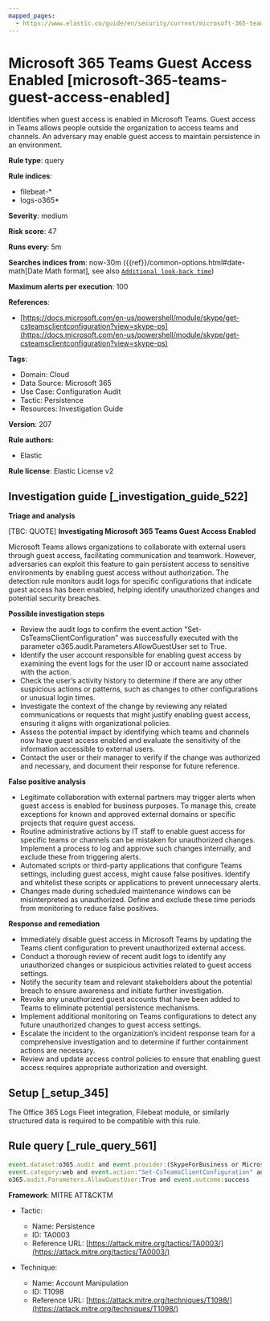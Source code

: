 ```yaml
---
mapped_pages:
  - https://www.elastic.co/guide/en/security/current/microsoft-365-teams-guest-access-enabled.html
---
```


# Microsoft 365 Teams Guest Access Enabled [microsoft-365-teams-guest-access-enabled]

Identifies when guest access is enabled in Microsoft Teams. Guest access in Teams allows people outside the organization to access teams and channels. An adversary may enable guest access to maintain persistence in an environment.

**Rule type**: query

**Rule indices**:

* filebeat-*
* logs-o365*

**Severity**: medium

**Risk score**: 47

**Runs every**: 5m

**Searches indices from**: now-30m ({{ref}}/common-options.html#date-math[Date Math format], see also [`Additional look-back time`](docs-content://solutions/security/detect-and-alert/create-detection-rule.md#rule-schedule))

**Maximum alerts per execution**: 100

**References**:

* [https://docs.microsoft.com/en-us/powershell/module/skype/get-csteamsclientconfiguration?view=skype-ps](https://docs.microsoft.com/en-us/powershell/module/skype/get-csteamsclientconfiguration?view=skype-ps)

**Tags**:

* Domain: Cloud
* Data Source: Microsoft 365
* Use Case: Configuration Audit
* Tactic: Persistence
* Resources: Investigation Guide

**Version**: 207

**Rule authors**:

* Elastic

**Rule license**: Elastic License v2

## Investigation guide [_investigation_guide_522]

**Triage and analysis**

[TBC: QUOTE]
**Investigating Microsoft 365 Teams Guest Access Enabled**

Microsoft Teams allows organizations to collaborate with external users through guest access, facilitating communication and teamwork. However, adversaries can exploit this feature to gain persistent access to sensitive environments by enabling guest access without authorization. The detection rule monitors audit logs for specific configurations that indicate guest access has been enabled, helping identify unauthorized changes and potential security breaches.

**Possible investigation steps**

* Review the audit logs to confirm the event.action "Set-CsTeamsClientConfiguration" was successfully executed with the parameter o365.audit.Parameters.AllowGuestUser set to True.
* Identify the user account responsible for enabling guest access by examining the event logs for the user ID or account name associated with the action.
* Check the user’s activity history to determine if there are any other suspicious actions or patterns, such as changes to other configurations or unusual login times.
* Investigate the context of the change by reviewing any related communications or requests that might justify enabling guest access, ensuring it aligns with organizational policies.
* Assess the potential impact by identifying which teams and channels now have guest access enabled and evaluate the sensitivity of the information accessible to external users.
* Contact the user or their manager to verify if the change was authorized and necessary, and document their response for future reference.

**False positive analysis**

* Legitimate collaboration with external partners may trigger alerts when guest access is enabled for business purposes. To manage this, create exceptions for known and approved external domains or specific projects that require guest access.
* Routine administrative actions by IT staff to enable guest access for specific teams or channels can be mistaken for unauthorized changes. Implement a process to log and approve such changes internally, and exclude these from triggering alerts.
* Automated scripts or third-party applications that configure Teams settings, including guest access, might cause false positives. Identify and whitelist these scripts or applications to prevent unnecessary alerts.
* Changes made during scheduled maintenance windows can be misinterpreted as unauthorized. Define and exclude these time periods from monitoring to reduce false positives.

**Response and remediation**

* Immediately disable guest access in Microsoft Teams by updating the Teams client configuration to prevent unauthorized external access.
* Conduct a thorough review of recent audit logs to identify any unauthorized changes or suspicious activities related to guest access settings.
* Notify the security team and relevant stakeholders about the potential breach to ensure awareness and initiate further investigation.
* Revoke any unauthorized guest accounts that have been added to Teams to eliminate potential persistence mechanisms.
* Implement additional monitoring on Teams configurations to detect any future unauthorized changes to guest access settings.
* Escalate the incident to the organization’s incident response team for a comprehensive investigation and to determine if further containment actions are necessary.
* Review and update access control policies to ensure that enabling guest access requires appropriate authorization and oversight.


## Setup [_setup_345]

The Office 365 Logs Fleet integration, Filebeat module, or similarly structured data is required to be compatible with this rule.


## Rule query [_rule_query_561]

```js
event.dataset:o365.audit and event.provider:(SkypeForBusiness or MicrosoftTeams) and
event.category:web and event.action:"Set-CsTeamsClientConfiguration" and
o365.audit.Parameters.AllowGuestUser:True and event.outcome:success
```

**Framework**: MITRE ATT&CKTM

* Tactic:

    * Name: Persistence
    * ID: TA0003
    * Reference URL: [https://attack.mitre.org/tactics/TA0003/](https://attack.mitre.org/tactics/TA0003/)

* Technique:

    * Name: Account Manipulation
    * ID: T1098
    * Reference URL: [https://attack.mitre.org/techniques/T1098/](https://attack.mitre.org/techniques/T1098/)



